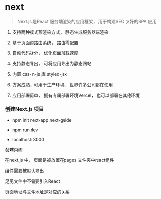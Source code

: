 # **next**

> Next.js 是React 服务端渲染的应用框架， 用于构建SEO 又好的SPA  应用

1. 支持两种模式预渲染方式， 静态生成服务器端渲染

2. 基于页面的路由系统， 路由零配置

3. 自动代码拆分， 优化页面加载速度

4. 支持静态导出， 可将应用导出为静态网站

5. 内置 css-in-js 库 styled-jsx

6. 方案成熟，可用于生产环境， 世界许多公司都在使用

7. 应用部署简单， 拥有专属部署环境Vercel， 也可以部署在其他环境


### 创建Next.js 项目

* npm init next-app next-guide

* npm run dev

* localhost: 3000


**创建页面**

在next.js 中， 页面是被放置在pages 文件夹中react组件

组件需要被默认导出

足见文件中不需要引入React

页面地址与文件地址是对应的关系